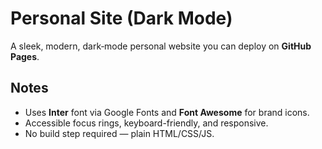# Personal Site (Dark Mode)

A sleek, modern, dark‑mode personal website you can deploy on **GitHub Pages**.

## Notes

- Uses **Inter** font via Google Fonts and **Font Awesome** for brand icons.
- Accessible focus rings, keyboard-friendly, and responsive.
- No build step required — plain HTML/CSS/JS.
